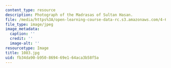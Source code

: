 ```yaml
---
content_type: resource
description: Photograph of the Madrasas of Sultan Hasan.
file: /media/https%3A/open-learning-course-data-rc.s3.amazonaws.com/4-615-the-architecture-of-cairo-spring-2002/fb34da90b950869469e164aca3b58f5a_1083.jpg
file_type: image/jpeg
image_metadata:
  caption: ''
  credit: ''
  image-alt: ''
resourcetype: Image
title: 1083.jpg
uid: fb34da90-b950-8694-69e1-64aca3b58f5a
---
```

